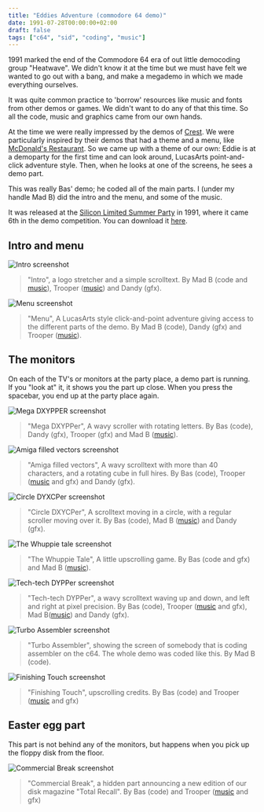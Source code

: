 ```yaml
---
title: "Eddies Adventure (commodore 64 demo)"
date: 1991-07-28T00:00:00+02:00
draft: false
tags: ["c64", "sid", "coding", "music"]
---
```


1991 marked the end of the Commodore 64 era of out little democoding group
"Heatwave". We didn't know it at the time but we must have felt we wanted to go
out with a bang, and make a megademo in which we made everything ourselves.

It was quite common practice to 'borrow' resources like music and fonts from
other demos or games. We didn't want to do any of that this time. So all the
code, music and graphics came from our own hands.

At the time we were really impressed by the demos of
[Crest](https://csdb.dk/group/?id=238). We were particularly inspired by their
demos that had a theme and a menu, like [McDonald's
Restaurant](https://csdb.dk/release/?id=3097). So we came up with a theme of our
own: Eddie is at a demoparty for the first time and can look around, LucasArts
point-and-click adventure style. Then, when he looks at one of the screens, he
sees a demo part.

This was really Bas' demo; he coded all of the main parts. I (under my handle
Mad B) did the intro and the menu, and some of the music.

It was released at the [Silicon Limited Summer
Party](https://csdb.dk/event/?id=34) in 1991, where it came 6th in the demo
competition. You can download it [here](https://csdb.dk/release/?id=4718).

## Intro and menu

![Intro screenshot](ea-intro.webp)

> "Intro", a logo stretcher and a simple scrolltext.
> By Mad B (code and
> [music](https://deepsid.chordian.net/?file=/MUSICIANS/H/HeatWave/youtH/EA-Intro_1.sid)), Trooper ([music](https://deepsid.chordian.net/?file=/MUSICIANS/H/HeatWave/Yavin/EA-Intro_2.sid)) and Dandy (gfx).

![Menu screenshot](ea-menu.webp)

> "Menu", A LucasArts style click-and-point adventure giving access to the
> different parts of the demo.
> By Mad B (code), Dandy (gfx) and Trooper
> ([music](https://deepsid.chordian.net/?file=/MUSICIANS/H/HeatWave/Yavin/EA-Eddie_at_the_Party.sid)).

## The monitors

On each of the TV's or monitors at the party place, a demo part is running. If
you "look at" it, it shows you the part up close. When you press the spacebar, you end
up at the party place again.

![Mega DXYPPER screenshot](ea-azure.webp)

> "Mega DXYPPer", A wavy scroller with rotating letters.
> By Bas (code), Dandy (gfx), Trooper (gfx) and Mad B
> ([music](https://deepsid.chordian.net/?file=/MUSICIANS/H/HeatWave/youtH/EA-Azure_Landscape.sid)).

![Amiga filled vectors screenshot](ea-amigavectors.webp)

> "Amiga filled vectors", A wavy scrolltext with more than 40 characters, and
> a rotating cube in full hires.
> By Bas (code), Trooper
> ([music](https://deepsid.chordian.net/?file=/MUSICIANS/H/HeatWave/Yavin/Mixed_Up.sid) and gfx) and Dandy (gfx).

![Circle DYXCPer screenshot](ea-circle.webp)

> "Circle DXYCPer", A scrolltext moving in a circle, with a regular scroller
> moving over it.
> By Bas (code), Mad B
> ([music](https://deepsid.chordian.net/?file=/MUSICIANS/H/HeatWave/youtH/EA-Circle_DXYCPer.sid)) and Dandy (gfx).

![The Whuppie tale screenshot](ea-game.webp)

> "The Whuppie Tale", A little upscrolling game.
> By Bas (code and gfx) and Mad B
> ([music](https://deepsid.chordian.net/?file=/MUSICIANS/H/HeatWave/youtH/EA-Little_Game.sid)).

![Tech-tech DYPPer screenshot](ea-techtech.webp)

> "Tech-tech DYPPer", a wavy scrolltext waving up and down, and left and right
> at pixel precision.
> By Bas (code), Trooper
> ([music](https://deepsid.chordian.net/?file=/MUSICIANS/H/HeatWave/EA-Tech-Tech_DYPPer.sid) and gfx), Mad B([music](https://deepsid.chordian.net/?file=/MUSICIANS/H/HeatWave/EA-Tech-Tech_DYPPer.sid)) and Dandy (gfx).

![Turbo Assembler screenshot](ea-tass.webp)

> "Turbo Assembler", showing the screen of somebody that is coding
> assembler on the c64. The whole demo was coded like this.
> By Mad B (code).

![Finishing Touch screenshot](ea-credits.webp)

> "Finishing Touch", upscrolling credits.
> By Bas (code) and Trooper
> ([music](https://deepsid.chordian.net/?file=/MUSICIANS/H/HeatWave/Yavin/EA-Credits.sid) and gfx)

## Easter egg part

This part is not behind any of the monitors, but happens when you pick up the
floppy disk from the floor.

![Commercial Break screenshot](ea-commercial_break.webp)

> "Commercial Break", a hidden part announcing a new edition of our disk
> magazine "Total Recall".
> By Bas (code) and Trooper
> ([music](https://deepsid.chordian.net/?file=/MUSICIANS/H/HeatWave/Yavin/EA-Commercial_Break.sid) and gfx)
